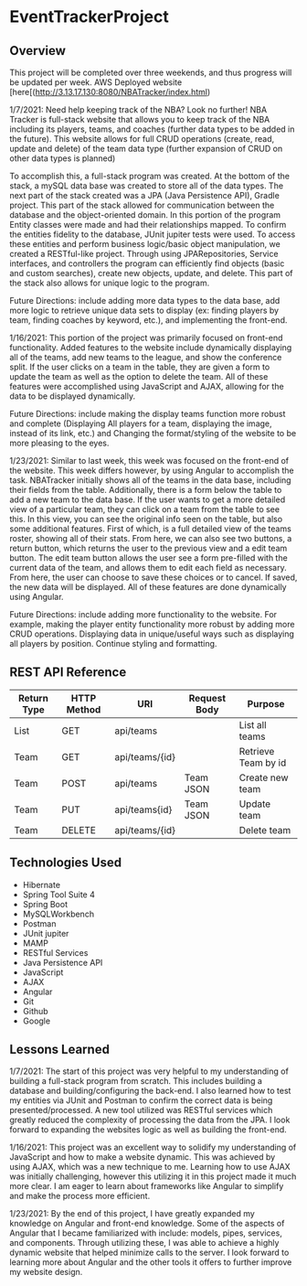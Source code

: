 # EventTrackerProject

## Overview
This project will be completed over three weekends, and thus progress will be updated per week. AWS Deployed website [here[(http://3.13.17.130:8080/NBATracker/index.html)

1/7/2021:
Need help keeping track of the NBA? Look no further! NBA Tracker is full-stack website that allows you to keep track of the NBA including its players, teams, and coaches (further data types to be added in the future). This website allows for full CRUD operations (create, read, update and delete) of the team data type (further expansion of CRUD on other data types is planned)

To accomplish this, a full-stack program was created. At the bottom of the stack, a mySQL data base was created to store all of the data types. The next part of the stack created was a JPA (Java Persistence API), Gradle project. This part of the stack allowed for communication between the database and the object-oriented domain. In this portion of the program Entity classes were made and had their relationships mapped. To confirm the entities fidelity to the database, JUnit jupiter tests were used. To access these entities and perform business logic/basic object manipulation, we created a RESTful-like project. Through using JPARepositories, Service interfaces, and controllers the program can efficiently find objects (basic and custom searches), create new objects, update, and delete. This part of the stack also allows for unique logic to the program.

Future Directions: include adding more data types to the data base, add more logic to retrieve unique data sets to display (ex: finding players by team, finding coaches by keyword, etc.), and implementing the front-end.


1/16/2021:
This portion of the project was primarily focused on front-end functionality. Added features to the website include dynamically displaying all of the teams, add new teams to the league, and show the conference split. If the user clicks on a team in the table, they are given a form to update the team as well as the option to delete the team.  All of these features were accomplished using JavaScript and AJAX, allowing for the data to be displayed dynamically.

Future Directions: include making the display teams function more robust and complete (Displaying All players for a team, displaying the image, instead of its link, etc.) and Changing the format/styling of the website to be more pleasing to the eyes.


1/23/2021:
Similar to last week, this week was focused on the front-end of the website. This week differs however, by using Angular to accomplish the task. NBATracker initially shows all of the teams in the data base, including their fields from the table. Additionally, there is a form below the table to add a new team to the data base. If the user wants to get a more detailed view of a particular team, they can click on a team from the table to see this. In this view, you can see the original info seen on the table, but also some additional features. First of which, is a full detailed view of the teams roster, showing all of their stats. From here, we can also see two buttons, a return button, which returns the user to the previous view and a edit team button. The edit team button allows the user see a form pre-filled with the current data of the team, and allows them to edit each field as necessary. From here, the user can choose to save these choices or to cancel. If saved, the new data will be displayed. All of these features are done dynamically using Angular.

Future Directions:  include adding more functionality to the website. For example, making the player entity functionality more robust by adding more CRUD operations. Displaying data in unique/useful ways such as displaying all players by position. Continue styling and formatting.



## REST API Reference
| Return Type | HTTP Method | URI               | Request Body  | Purpose             |
|-------------|-------------|-------------------|---------------|---------------------|
| List <Team> | GET         | api/teams         |               | List all teams      |
| Team        | GET         | api/teams/{id}    |               | Retrieve Team by id |
| Team        | POST        | api/teams         | Team JSON     | Create new team     |
| Team        | PUT         | api/teams{id}     | Team JSON     | Update team         |
| Team        | DELETE      | api/teams/{id}    |               | Delete team         |

## Technologies Used
* Hibernate
* Spring Tool Suite 4
* Spring Boot
* MySQLWorkbench
* Postman
* JUnit jupiter
* MAMP
* RESTful Services
* Java Persistence API
* JavaScript
* AJAX
* Angular
* Git
* Github
* Google

## Lessons Learned
1/7/2021:
The start of this project was very helpful to my understanding of building a full-stack program from scratch. This includes building a database and building/configuring the back-end. I also learned how to test my entities via JUnit and Postman to confirm the correct data is being presented/processed. A new tool utilized was RESTful services which greatly reduced the complexity of processing the data from the JPA. I look forward to expanding the websites logic as well as building the front-end.


1/16/2021:
This project was an excellent way to solidify my understanding of JavaScript and how to make a website dynamic. This was achieved by using AJAX, which was a new technique to me. Learning how to use AJAX was initially challenging, however this utilizing it in this project made it much more clear. I am eager to learn about frameworks like Angular to simplify and make the process more efficient.


1/23/2021:
By the end of this project, I have greatly expanded my knowledge on Angular and front-end knowledge. Some of the aspects of Angular that I became familiarized with include: models, pipes, services, and components. Through utilizing these, I was able to achieve a highly dynamic website that helped minimize calls to the server. I look forward to learning more about Angular and the other tools it offers to further improve my website design.
